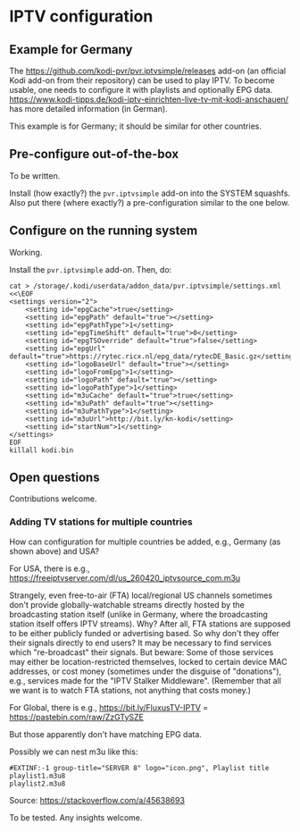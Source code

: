 # IPTV configuration

## Example for Germany

The https://github.com/kodi-pvr/pvr.iptvsimple/releases add-on (an official Kodi add-on from their repository) can be used to play IPTV. To become usable, one needs to configure it with playlists and optionally EPG data. https://www.kodi-tipps.de/kodi-iptv-einrichten-live-tv-mit-kodi-anschauen/ has more detailed information (in German).

This example is for Germany; it should be similar for other countries.

## Pre-configure out-of-the-box

To be written.

Install (how exactly?) the `pvr.iptvsimple` add-on into the SYSTEM squashfs. Also put there (where exactly?) a pre-configuration similar to the one below.

## Configure on the running system

Working.

Install the `pvr.iptvsimple` add-on.
Then, do:

```
cat > /storage/.kodi/userdata/addon_data/pvr.iptvsimple/settings.xml <<\EOF
<settings version="2">
    <setting id="epgCache">true</setting>
    <setting id="epgPath" default="true"></setting>
    <setting id="epgPathType">1</setting>
    <setting id="epgTimeShift" default="true">0</setting>
    <setting id="epgTSOverride" default="true">false</setting>
    <setting id="epgUrl" default="true">https://rytec.ricx.nl/epg_data/rytecDE_Basic.gz</setting>
    <setting id="logoBaseUrl" default="true"></setting>
    <setting id="logoFromEpg">1</setting>
    <setting id="logoPath" default="true"></setting>
    <setting id="logoPathType">1</setting>
    <setting id="m3uCache" default="true">true</setting>
    <setting id="m3uPath" default="true"></setting>
    <setting id="m3uPathType">1</setting>
    <setting id="m3uUrl">http://bit.ly/kn-kodi</setting>
    <setting id="startNum">1</setting>
</settings>
EOF
killall kodi.bin
```

## Open questions

Contributions welcome.

### Adding TV stations for multiple countries

How can configuration for multiple countries be added, e.g., Germany (as shown above) and USA?

For USA, there is e.g., https://freeiptvserver.com/dl/us_260420_iptvsource_com.m3u

Strangely, even free-to-air (FTA) local/regional US channels sometimes don't provide globally-watchable streams directly hosted by the broadcasting station itself (unlike in Germany, where the broadcasting station itself offers IPTV streams). Why? After all, FTA stations are supposed to be either publicly funded or advertising based. So why don't they offer their signals directly to end users? It may be necessary to find services which "re-broadcast" their signals. But beware: Some of those services may either be location-restricted themselves, locked to certain device MAC addresses, or cost money (sometimes under the disguise of "donations"), e.g., services made for the "IPTV Stalker Middleware". (Remember that all we want is to watch FTA stations, not anything that costs money.)

For Global, there is e.g., https://bit.ly/FluxusTV-IPTV = https://pastebin.com/raw/ZzGTySZE

But those apparently don't have matching EPG data.

Possibly we can nest m3u like this:

```
#EXTINF:-1 group-title="SERVER 8" logo="icon.png", Playlist title
playlist1.m3u8
playlist2.m3u8
```

Source: https://stackoverflow.com/a/45638693

To be tested. Any insights welcome.
